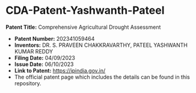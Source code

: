 # CDA-Patent-Yashwanth-Pateel
**Patent Title:** Comprehensive Agricultural Drought Assessment
- **Patent Number:** 202341059464
- **Inventors:** DR. S. PRAVEEN CHAKKRAVARTHY, PATEEL YASHWANTH KUMAR REDDY
- **Filing Date:** 04/09/2023
- **Issue Date:** 06/10/2023
- **Link to Patent:** https://ipindia.gov.in/
- The official patent page which includes the details can be found in this repository.
